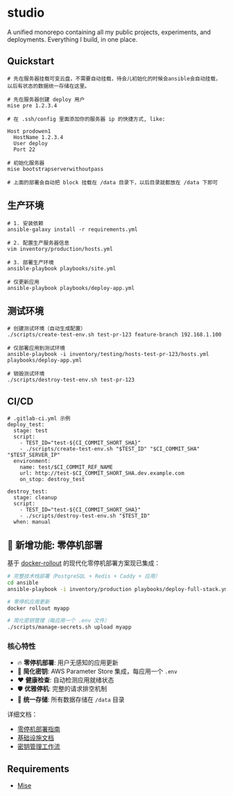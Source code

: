 # studio

A unified monorepo containing all my public projects, experiments, and deployments. Everything I build, in one place.

## Quickstart


```
# 先在服务器挂载可变云盘，不需要自动挂载，待会儿初始化的时候会ansible会自动挂载，以后有状态的数据统一存储在这里。

# 先在服务器创建 deploy 用户
mise pre 1.2.3.4

# 在 .ssh/config 里面添加你的服务器 ip 的快捷方式, like:

Host prodowen1
  HostName 1.2.3.4
  User deploy
  Port 22

# 初始化服务器
mise bootstrapserverwithoutpass

# 上面的部署会自动把 block 挂载在 /data 目录下，以后目录就都放在 /data 下即可
```


## 生产环境

```
# 1. 安装依赖
ansible-galaxy install -r requirements.yml

# 2. 配置生产服务器信息
vim inventory/production/hosts.yml

# 3. 部署生产环境
ansible-playbook playbooks/site.yml

# 仅更新应用
ansible-playbook playbooks/deploy-app.yml
```


## 测试环境

```
# 创建测试环境（自动生成配置）
./scripts/create-test-env.sh test-pr-123 feature-branch 192.168.1.100

# 仅部署应用到测试环境
ansible-playbook -i inventory/testing/hosts-test-pr-123/hosts.yml playbooks/deploy-app.yml

# 销毁测试环境
./scripts/destroy-test-env.sh test-pr-123
```

## CI/CD 

```
# .gitlab-ci.yml 示例
deploy_test:
  stage: test
  script:
    - TEST_ID="test-${CI_COMMIT_SHORT_SHA}"
    - ./scripts/create-test-env.sh "$TEST_ID" "$CI_COMMIT_SHA" "$TEST_SERVER_IP"
  environment:
    name: test/$CI_COMMIT_REF_NAME
    url: http://test-$CI_COMMIT_SHORT_SHA.dev.example.com
    on_stop: destroy_test

destroy_test:
  stage: cleanup
  script:
    - TEST_ID="test-${CI_COMMIT_SHORT_SHA}"
    - ./scripts/destroy-test-env.sh "$TEST_ID"
  when: manual
```

## 🚀 新增功能: 零停机部署

基于 [docker-rollout](https://github.com/wowu/docker-rollout) 的现代化零停机部署方案现已集成：

```bash
# 完整技术栈部署（PostgreSQL + Redis + Caddy + 应用）
cd ansible
ansible-playbook -i inventory/production playbooks/deploy-full-stack.yml

# 零停机应用更新
docker rollout myapp

# 简化密钥管理（每应用一个 .env 文件）
./scripts/manage-secrets.sh upload myapp
```

### 核心特性

- 🔥 **零停机部署**: 用户无感知的应用更新
- 🔐 **简化密钥**: AWS Parameter Store 集成，每应用一个 `.env`
- ❤️ **健康检查**: 自动检测应用就绪状态
- 🛡️ **优雅停机**: 完整的请求排空机制
- 📁 **统一存储**: 所有数据存储在 `/data` 目录

详细文档：
- [零停机部署指南](ansible/ZERO-DOWNTIME-DEPLOYMENT.md)
- [基础设施文档](ansible/DOCKER-SERVICES-README.md)
- [密钥管理工作流](ansible/AWS-SECRETS-WORKFLOW.md)

## Requirements

- [Mise](https://mise.jdx.dev/)



